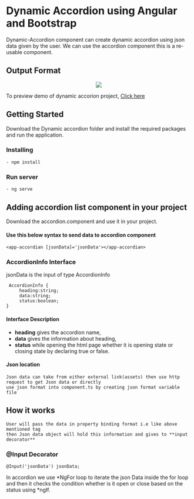 # Dynamic Accordion using Angular and Bootstrap 

Dynamic-Accordion component can create dynamic accordion using json data given by the user.
We can use the accordion component this is a re-usable component.

## Output Format

 <p align='center'><img src="https://github.com/KNVSAIRAM/dynamic-accordion/blob/master/Images/output1.jpg"></p>
 
 To preview demo of dynamic accorion project, [Click here](https://stackblitz.com/edit/json-to-accordion-angular?embed=1&file=src/app/app.component.html&hideNavigation=1&view=preview)
 
 
## Getting Started
Download the Dynamic accordion folder and install the required packages and run the application. 

### Installing
    - npm install

### Run server
    - ng serve

## Adding accordion list component in your project
Download the accordion.component and use it in your project.

####  Use this below syntax to send data to accordion component

    <app-accordian [jsonData]='jsonData'></app-accordian>
### AccordionInfo Interface
 jsonData is the input of type AccordionInfo
 ```
  AccordionInfo {
      heading:string;
      data:string;
      status:boolean;
 }
```

#### Interface Description

   - **heading** gives the accordion name,
   - **data** gives the information about heading,
   - **status** while opening the html page whether it is opening state or closing state by declaring true or false.
    
#### Json location 

    Json data can take from either external link(assets) then use http request to get Json data or directly
    use json format into component.ts by creating json format variable file  

## How it works
  
    User will pass the data in property binding format i.e like above mentioned tag
    then Json data object will hold this information and gives to **input decorator**
### @Input Decorator

    @Input('jsonData') jsonData;


In accordion we use *NgFor loop to iterate the json Data inside the for loop and then it checks the condition 
whether is it open or close based on the status using *ngIf.


  
